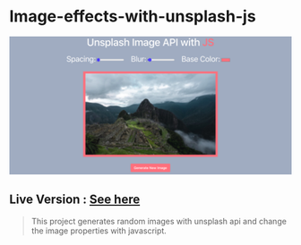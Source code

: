 # Image-effects-with-unsplash-js

![Preview](preview.png)

## Live Version : [See here](https://sauravchamoli17.github.io/Image-effects-with-unsplash-js/)

> This project generates random images with unsplash api and change the image properties with javascript.
